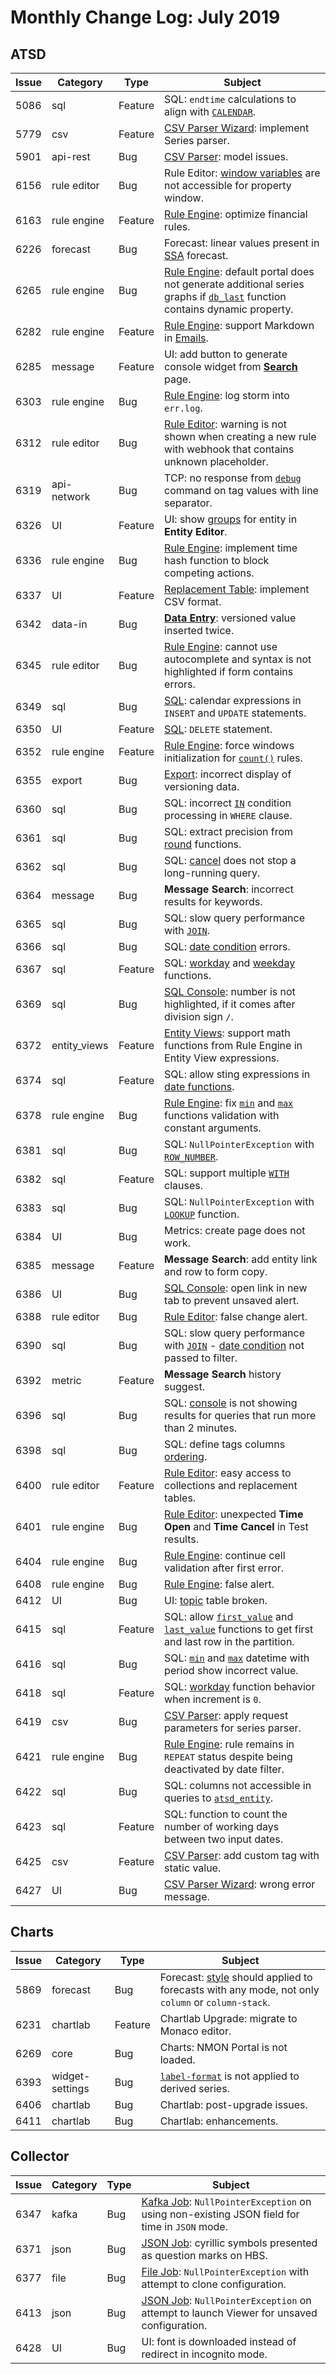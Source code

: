 # Monthly Change Log: July 2019

## ATSD

 Issue| Category    | Type    | Subject
------|-------------|---------|--------
5086|sql|Feature|SQL: `endtime` calculations to align with [`CALENDAR`](../../sql/README.md#calendar-alignment).
5779|csv|Feature|[CSV Parser Wizard](../../tutorials/getting-started-insert.md#csv-files): implement Series parser.
5901|api-rest|Bug|[CSV Parser](../../parsers/csv/README.md#uploading-csv-files): model issues.
6156|rule editor|Bug|Rule Editor: [window variables](../../rule-engine/window-fields.md#window-and-command-fields) are not accessible for property window.
6163|rule engine|Feature|[Rule Engine](../../rule-engine/README.md): optimize financial rules.
6226|forecast|Bug|Forecast: linear values present in [SSA](../../api/data/series/forecast.md#forecasting) forecast.
6265|rule engine|Bug|[Rule Engine](../../rule-engine/README.md): default portal does not generate additional series graphs if [`db_last`](../../rule-engine/functions-series.md#db_last) function contains dynamic property.
6282|rule engine|Feature|[Rule Engine](../../rule-engine/README.md): support Markdown in [Emails](../../rule-engine/email.md#email-action).
6285|message|Feature|UI: add button to generate console widget from [**Search**](../../search/README.md) page.
6303|rule engine|Bug|[Rule Engine](../../rule-engine/README.md): log storm into `err.log`.
6312|rule editor|Bug|[Rule Editor](../../rule-engine/README.md): warning is not shown when creating a new rule with webhook that contains unknown placeholder.
6319|api-network|Bug|TCP: no response from [`debug`](../../api/network/message.md#troubleshooting) command on tag values with line separator.
6326|UI|Feature|UI: show [groups](../../administration/user-authorization.md#entity-permissions) for entity in **Entity Editor**.
6336|rule engine|Bug|[Rule Engine](../../rule-engine/README.md): implement time hash function to block competing actions.
6337|UI|Feature|[Replacement Table](../../api/meta/replacement-table/create-or-replace.md#replacement-table-create-or-replace): implement CSV format.
6342|data-in|Bug|[**Data Entry**](../../tutorials/getting-started.md#writing-data): versioned value inserted twice.
6345|rule editor|Bug|[Rule Engine](../../rule-engine/README.md): cannot use autocomplete and syntax is not highlighted if form contains errors.
6349|sql|Bug|[SQL](../../sql/README.md): calendar expressions in `INSERT` and `UPDATE` statements.
6350|UI|Feature|[SQL](../../sql/README.md): `DELETE` statement.
6352|rule engine|Feature|[Rule Engine](../../rule-engine/README.md): force windows initialization for [`count()`](../../rule-engine/functions-statistical.md#count) rules.
6355|export|Bug|[Export](../../reporting/ad-hoc-exporting.md#ad-hoc-exporting): incorrect display of versioning data.
6360|sql|Bug|SQL: incorrect [`IN`](../../sql/README.md#in-expression) condition processing in `WHERE` clause.
6361|sql|Bug|SQL: extract precision from [round](../../sql/README.md#mathematical-functions) functions.
6362|sql|Bug|SQL: [cancel](../../sql/sql-console.md#cancel) does not stop a long-running query.
6364|message|Bug|**Message Search**: incorrect results for keywords.
6365|sql|Bug|SQL: slow query performance with [`JOIN`](../../sql/README.md#joins).
6366|sql|Bug|SQL: [date condition](../../sql/README.md#multiple-intervals) errors.
6367|sql|Feature|SQL: [workday](../../sql/README.md#is_workday) and [weekday](../../sql/README.md#is_weekday) functions.
6369|sql|Bug|[SQL Console](../../sql/sql-console.md): number is not highlighted, if it comes after division sign `/`.
6372|entity_views|Feature|[Entity Views](../../configuration/entity_views.md): support math functions from Rule Engine in Entity View expressions.
6374|sql|Feature|SQL: allow sting expressions in [date functions](../../sql/README.md#date-functions).
6378|rule engine|Bug|[Rule Engine](../../rule-engine/README.md): fix [`min`](../../rule-engine/functions-math.md#max) and [`max`](../../rule-engine/functions-math.md#max) functions validation with constant arguments.
6381|sql|Bug|SQL: `NullPointerException` with [`ROW_NUMBER`](../../sql/README.md#row_number).
6382|sql|Feature|SQL: support multiple [`WITH`](../../sql/README.md#partition-condition) clauses.
6383|sql|Bug|SQL: `NullPointerException` with [`LOOKUP`](../../sql/README.md#lookup) function.
6384|UI|Bug|Metrics: create page does not work.
6385|message|Feature|**Message Search**: add entity link and row to form copy.
6386|UI|Bug|[SQL Console](../../sql/sql-console.md): open link in new tab to prevent unsaved alert.
6388|rule editor|Bug|[Rule Editor](../../rule-engine/README.md): false change alert.
6390|sql|Bug|SQL: slow query performance with [`JOIN`](../../sql/README.md#joins) - [date condition](../../sql/README.md#multiple-intervals) not passed to filter.
6392|metric|Feature|**Message Search** history suggest.
6396|sql|Bug|SQL: [console](../../sql/sql-console.md) is not showing results for queries that run more than 2 minutes.
6398|sql|Bug|SQL: define tags columns [ordering](../../sql/README.md#collation).
6400|rule editor|Feature|[Rule Editor](../../rule-engine/README.md): easy access to collections and replacement tables.
6401|rule engine|Bug|[Rule Editor](../../rule-engine/README.md): unexpected **Time Open** and **Time Cancel** in Test results.
6404|rule engine|Bug|[Rule Engine](../../rule-engine/README.md): continue cell validation after first error.
6408|rule engine|Bug|[Rule Engine](../../rule-engine/README.md): false alert.
6412|UI|Bug|UI: [topic](../../rule-engine/email.md#topic-watchers) table broken.
6415|sql|Feature|SQL: allow [`first_value`](../../sql/README.md#first_value) and [`last_value`](../../sql/README.md#last_value) functions to get first and last row in the partition.
6416|sql|Bug|SQL: [`min`](../../sql/README.md#aggregate-functions)  and [`max`](../../sql/README.md#aggregate-functions) datetime with period show incorrect value.
6418|sql|Feature|SQL: [workday](../../sql/README.md#is_workday) function behavior when increment is `0`.
6419|csv|Bug|[CSV Parser](../../parsers/csv/README.md#uploading-csv-files): apply request parameters for series parser.
6421|rule engine|Bug|[Rule Engine](../../rule-engine/README.md): rule remains in `REPEAT` status despite being deactivated by date filter. 
6422|sql|Bug|SQL: columns not accessible in queries to [`atsd_entity`](../../sql/README.md#atsd_entity-table).
6423|sql|Feature|SQL: function to count the number of working days between two input dates.
6425|csv|Feature|[CSV Parser](../../parsers/csv/README.md#uploading-csv-files): add custom tag with static value.
6427|UI|Bug|[CSV Parser Wizard](../../tutorials/getting-started-insert.md#csv-files): wrong error message.

## Charts

 Issue| Category    | Type    | Subject
------|-------------|---------|--------
5869|forecast|Bug|Forecast: [style](https://axibase.com/docs/charts/widgets/time-chart/#forecast-style) should applied to forecasts with any mode, not only `column` or `column-stack`.
6231|chartlab|Feature|Chartlab Upgrade: migrate to Monaco editor.
6269|core|Bug|Charts: NMON Portal is not loaded.
6393|widget-settings|Bug|[`label-format`](https://axibase.com/docs/charts/widgets/shared/#label-format) is not applied to derived series.
6406|chartlab|Bug|Chartlab: post-upgrade issues.
6411|chartlab|Bug|Chartlab: enhancements.

## Collector

Issue| Category    | Type    | Subject
------|-------------|---------|--------
6347|kafka|Bug|[Kafka Job](https://axibase.com/docs/axibase-collector/jobs/kafka.html#kafka-job): `NullPointerException` on using non-existing JSON field for time in `JSON` mode.
6371|json|Bug|[JSON Job](https://axibase.com/docs/axibase-collector/jobs/json.html#json-job): cyrillic symbols presented as question marks on HBS.
6377|file|Bug|[File Job](https://axibase.com/docs/axibase-collector/jobs/file.html#file-job): `NullPointerException` with attempt to clone configuration.
6413|json|Bug|[JSON Job](https://axibase.com/docs/axibase-collector/jobs/json.html#json-job): `NullPointerException` on attempt to launch Viewer for unsaved configuration.
6428|UI|Bug|UI: font is downloaded instead of redirect in incognito mode.
